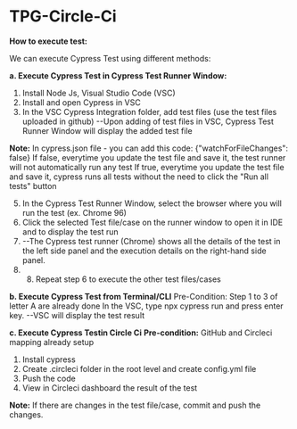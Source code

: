 # TPG-Circle-Ci

**How to execute test:**

We can execute Cypress Test using different methods:

**a. Execute Cypress Test in Cypress Test Runner Window:**
1. Install Node Js, Visual Studio Code (VSC)
2. Install and open Cypress in VSC
3. In the VSC Cypress Integration folder, add test files (use the test files uploaded in github)
--Upon adding of test files in VSC, Cypress Test Runner Window will display the added test file

**Note:** In cypress.json file - you can add this code: {"watchForFileChanges": false}
If false, everytime you update the test file and save it, the test runner will not automatically run any test
If true, everytime you update the test file and save it, cypress runs all tests without the need to click the "Run all tests" button

5. In the Cypress Test Runner Window, select the browser where you will run the test (ex. Chrome 96)
6. Click the selected Test file/case on the runner window to open it in IDE and to display the test run
7. --The Cypress test runner (Chrome) shows all the details of the test in the left side panel and the execution details on the right-hand side panel.
8. 8. Repeat step 6 to execute the other test files/cases

**b. Execute Cypress Test from Terminal/CLI**
Pre-Condition: Step 1 to 3 of letter A are already done
In the VSC, type npx cypress run and press enter key.
--VSC will display the test result

**c. Execute Cypress Testin Circle Ci**
**Pre-condition:** GitHub and Circleci mapping already setup
1. Install cypress
2. Create .circleci folder in the root level and create config.yml file
3. Push the code
4. View in Circleci dashboard the result of the test

**Note:** If there are changes in the test file/case, commit and push the changes.
